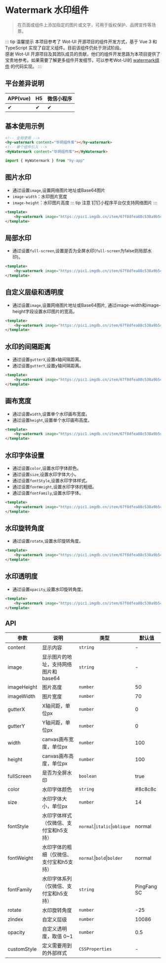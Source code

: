 # Watermark 水印组件
> 在页面或组件上添加指定的图片或文字，可用于版权保护、品牌宣传等场景。

::: tip 温馨提示
本项目参考了 Wot-UI 开源项目的组件开发方式，基于 Vue 3 和 TypeScript 实现了自定义组件。目前该组件仍处于测试阶段。<br>
感谢 Wot-UI 开源项目及其团队成员的贡献，他们的组件开发思路为本项目提供了宝贵地参考。如果需要了解更多组件开发细节，可以参考Wot-UI的 [watermark组件](https://wot-design-uni.cn/component/watermark.html) 的代码实现。
:::

## 平台差异说明

| APP(vue) | H5 | 微信小程序 |
|----------|----|-------|
| ✔        | ✔  | ✔     |

## 基本使用示例

```html
<!-- 全局使用 -->
<hy-watermark content="华玥组件库"></hy-watermark>
<!-- 单个组件引入 -->
<HyWatermark content="华玥组件库"></HyWatermark>
```
```ts
import { HyWatermark } from "hy-app"
```

## 图片水印
- 通过设置`image`,设置网络图片地址或Base64图片
- `image-width`：水印图片宽度
- `image-height`：水印图片高度
::: tip 注意
钉钉小程序平台仅支持网络图片
:::
```html
<template>
    <hy-watermark image="https://pic1.imgdb.cn/item/67f8dfea88c538a9b5caea38.png" :image-width="38" :image-height="38"></hy-watermark>
</template>
```

## 局部水印
- 通过设置`full-screen`,设置是否为全屏水印(`full-screen`为false则局部水印)。
```html
<template>
    <hy-watermark image="https://pic1.imgdb.cn/item/67f8dfea88c538a9b5caea38.png" :full-screen="false"></hy-watermark>
</template>
```

## 自定义层级和透明度
- 通过设置`image`,设置网络图片地址或Base64图片, 通过image-width和image-height字段设置水印图片的宽高。
```html
<template>
    <hy-watermark image="https://pic1.imgdb.cn/item/67f8dfea88c538a9b5caea38.png"></hy-watermark>
</template>
```

## 水印的间隔距离
- 通过设置`gutterX`,设置x轴间隔距离。
- 通过设置`gutterY`,设置y轴间隔距离。
```html
<template>
    <hy-watermark image="https://pic1.imgdb.cn/item/67f8dfea88c538a9b5caea38.png" :gutterX="40" :gutterY="40"></hy-watermark>
</template>
```

## 画布宽度
- 通过设置`width`,设置单个水印画布宽度。
- 通过设置`height`,设置单个水印画布高度。
```html
<template>
    <hy-watermark image="https://pic1.imgdb.cn/item/67f8dfea88c538a9b5caea38.png" :width="200" :height="200"></hy-watermark>
</template>
```

## 水印字体设置
- 通过设置`color`,设置水印字体颜色。
- 通过设置`size`,设置水印字体大小。
- 通过设置`fontStyle`,设置水印字体样式。
- 通过设置`fontWeight`,设置水印字体的粗细。
- 通过设置`fontFamily`,设置水印字体。
```html
<template>
    <hy-watermark image="https://pic1.imgdb.cn/item/67f8dfea88c538a9b5caea38.png" color="red" :size="23"></hy-watermark>
</template>
```

## 水印旋转角度
- 通过设置`rotate`,设置水印旋转角度。
```html
<template>
    <hy-watermark image="https://pic1.imgdb.cn/item/67f8dfea88c538a9b5caea38.png" :rotate="25"></hy-watermark>
</template>
```

## 水印透明度
- 通过设置`opacity`,设置水印旋转角度。
```html
<template>
    <hy-watermark image="https://pic1.imgdb.cn/item/67f8dfea88c538a9b5caea38.png" :opacity="1"></hy-watermark>
</template>
```

## API

| 参数          | 说明                    | 类型                            | 默认值         |
|-------------|-----------------------|-------------------------------|-------------|
| content     | 显示内容                  | `string`                      | -           |
| image       | 显示图片的地址，支持网络图片和base64 | `string`                      | -           |
| imageHeight | 图片高度                  | `number`                      | 50          |
| imageWidth  | 图片宽度                  | `number`                      | 70          |
| gutterX     | X轴间距，单位px             | `number`                      | 0           |
| gutterY     | Y轴间距，单位px             | `number`                      | 0           |
| width       | canvas画布宽度，单位px       | `number`                      | 100         |
| height      | canvas画布高度，单位px       | `number`                      | 100         |
| fullScreen  | 是否为全屏水印               | `boolean`                     | true        |
| color       | 水印字体颜色                | `string`                      | #8c8c8c     |
| size        | 水印字体大小，单位px           | `number`                      | 14          |
| fontStyle   | 水印字体样式（仅微信、支付宝和h5支持）  | `normal`\|`italic`\|`oblique` | normal      |
| fontWeight  | 水印字体的粗细（仅微信、支付宝和h5支持） | `normal`\|`bold`\|`bolder`    | normal      |
| fontFamily  | 水印字体系列（仅微信、支付宝和h5支持）  | `string`                      | PingFang SC |
| rotate      | 水印旋转角度                | `number`                      | -25         |
| zIndex      | 自定义层级                 | `number`                      | 10086       |
| opacity     | 自定义透明度，取值 0~1         | `number`                      | 0.5         |
| customStyle | 定义需要用到的外部样式           | `CSSProperties`               | -           |


<demo-model url="pages/components/watermark/watermark"></demo-model>